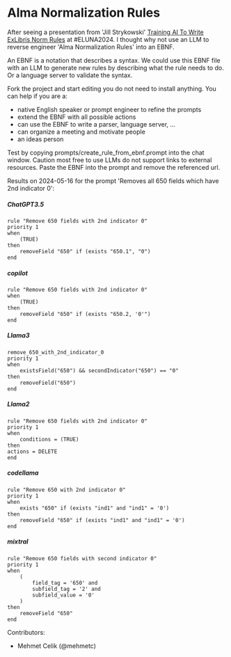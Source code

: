 # Alma Normalization Rules

After seeing a presentation from 'Jill Strykowski' [Training AI To Write ExLibris Norm Rules](https://exlkdelunaddam2024.dryfta.com/program-schedule/program/368/training-ai-to-write-exlibris-norm-rules) at #ELUNA2024.
I thought why not use an LLM to reverse engineer 'Alma Normalization Rules' into an EBNF.

An EBNF is a notation that describes a syntax. We could use this EBNF file with an LLM to generate new rules by describing what the rule needs to do. Or a language server to validate the syntax.

Fork the project and start editing you do not need to install anything. You can help if you are a:
- native English speaker or prompt engineer to refine the prompts
- extend the EBNF with all possible actions
- can use the EBNF to write a parser, language server, ...
- can organize a meeting and motivate people
- an ideas person

Test by copying prompts/create_rule_from_ebnf.prompt into the chat window.
Caution most free to use LLMs do not support links to external resources. Paste the EBNF into the prompt and remove the referenced url. 



Results on 2024-05-16 for the prompt 'Removes all 650 fields which have 2nd indicator 0':
##### ChatGPT3.5
```
rule "Remove 650 fields with 2nd indicator 0"
priority 1
when
    (TRUE)
then
    removeField "650" if (exists "650.1", "0")
end
```

##### copilot
```
rule "Remove 650 fields with 2nd indicator 0"
when
    (TRUE)
then
    removeField "650" if (exists "650.2, '0'")
end
```

##### Llama3
```
remove_650_with_2nd_indicator_0
priority 1
when
    existsField("650") && secondIndicator("650") == "0"
then
    removeField("650")
end
```

##### Llama2
```
rule "Remove 650 fields with 2nd indicator 0"
priority 1
when
    conditions = (TRUE)
then
actions = DELETE
end
```

##### codellama
```
rule "Remove 650 with 2nd indicator 0"
priority 1
when
    exists "650" if (exists "ind1" and "ind1" = '0')
then
    removeField "650" if (exists "ind1" and "ind1" = '0')
end
```

##### mixtral
```
rule "Remove 650 fields with second indicator 0"
priority 1
when
    (
        field_tag = '650' and
        subfield_tag = '2' and
        subfield_value = '0'
    )
then
    removeField "650"
end
```



Contributors:
- Mehmet Celik (@mehmetc)